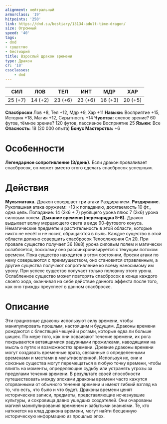 ```yaml
---
alignment: нейтральный
armorclass: '19'
hitpoints: '250'
link: https://dnd.su/bestiary/13134-adult-time-dragon/
size: Огромный
speed: '40'
tags:
- dnd
- существо
- бестиарий
title: Взрослый дракон времени
type: Дракон
cr: '18'
cssclasses:
    - dnd
---
```



| СИЛ | ЛОВ | ТЕЛ | ИНТ | МДР | ХАР |
|---|---|---|---|---|---|
| 25 (+7) | 14 (+2) | 23 (+6) | 23 (+6) | 16 (+3) | 20 (+5) |
**Спасброски** Лов +8, Тел +12, Мдр +9, Хар +11
**Навыки:** Восприятие +15, История +18, Магия +12, Скрытность +14
**Чувства:** слепое зрение? 60 футов, тёмное зрение? 120 футов, пассивное Восприятие 25
**Языки:** Все
**Опасность:** 18 (20 000 опыта)
**Бонус Мастерства:** +6


# Особенности
**Легендарное сопротивление (3/день).** Если дракон проваливает спасбросок, он может вместо этого сделать спасбросок успешным.


# Действия
**Мультиатака.** Дракон совершает три атаки Раздиранием.
**Раздирание.** Рукопашная атака оружием: +13 к попаданию, досягаемость 10 фт., одна цель. Попадание: 14 (2к6 + 7) рубящего урона плюс 7 (2к6) урона силовым полем.
**Дыхание времени (перезарядка 5-6).** Дракон выдыхает волну мерцающего света в виде 90-футового конуса. Немагические предметы и растительность в этой области, которые никто не несёт и не носит, обращаются в пыль. Каждое существо в этой области должно совершить спасбросок Телосложения Сл 20. При провале существо получает 36 (8к8) урона силовым полем и магически ослабляется, поскольку оно рассинхронизируется с текущим потоком времени. Пока существо находится в этом состоянии, броски атаки по нему совершаются с преимуществом, оно становится отравленным, а другие существа получают сопротивление ко всему наносимому им урону. При успехе существо получает только половину этого урона. Ослабленное существо может повторять спасбросок в конце каждого своего хода, оканчивая на себе действие данного эффекта после того, как оно трижды преуспеет в данном спасброске.


# Описание
 Эти грациозные драконы используют силу времени, чтобы манипулировать прошлым, настоящим и будущим. Драконы времени рождаются с блестящей чешуей и рогами, которые едва ли больше шишек. По мере того, как они осваивают течение времени, их рога покрываются ветвящимися радужными прожилками, наводящими на мысль о путях и возможностях времени. Древние драконы времени могут создавать временные врата, связанные с определенными временами и местами в мультивселенной. Используя их, они и союзные существа могут перемещаться в любую точку времени, чтобы влиять на моменты, определяющие судьбу или устранять угрозы за пределами течения времени. В результате своей способности путешествовать между эпохами драконы времени часто кажутся оторванными от обычного течения времени и имеют гибкий взгляд на то, что есть, что было и что будет. Драконы времени ценят исторические записи, предметы, представляющие исчезнувшие культуры, и сокровища давно ушедших создателей. Они очарованы магией манипулирования временем и забытыми знаниями. Те, кто наткнется на клад дракона времени, могут найти бесценную историческую информацию из прошлых эпох.
